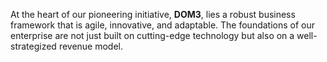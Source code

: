 At the heart of our pioneering initiative, **DOM3**, lies a robust business framework that is agile, innovative, and adaptable. The foundations of our enterprise are not just built on cutting-edge technology but also on a well-strategized revenue model.

